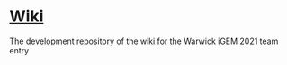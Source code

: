 # [Wiki](https://warwick-igem-2021.github.io/wiki.github.io/)
The development repository of the wiki for the Warwick iGEM 2021 team entry
